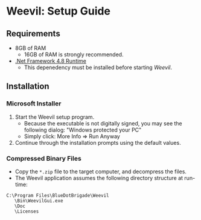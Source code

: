 ﻿# Weevil: Setup Guide

## Requirements

- 8GB of RAM
  - 16GB of RAM is strongly recommended.
- [.Net Framework 4.8 Runtime](https://dotnet.microsoft.com/download/dotnet-framework)
	- This depenedency must be installed before starting *Weevil*.

## Installation

### Microsoft Installer

1. Start the Weevil setup program.
   - Because the executable is not digitally signed, you may see the following dialog: "Windows protected your PC"
   - Simply click: More Info => Run Anyway
2. Continue through the installation prompts using the default values.

### Compressed Binary Files

- Copy the `*.zip` file to the target computer, and decompress the files.
- The Weevil application assumes the following directory structure at run-time:

```
C:\Program Files\BlueDotBrigade\Weevil
   \Bin\WeevilGui.exe
   \Doc
   \Licenses
```